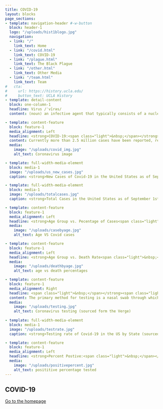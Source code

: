 ```yaml
---
title: COVID-19
layout: blocks
page_sections:
- template: navigation-header #-w-button
  block: header-1
  logo: "/uploads/hist1blogo.jpg" 
  navigation:
  - link: "/"
    link_text: Home
  - link: "/covid.html" 
    link_text: COVID-19
  - link: "/plague.html"
    link_text: The Black Plague
  - link: "/other.html"
    link_text: Other Media
  - link: "/team.html"
    link_text: Team
#   cta:
#     url: https://history.ucla.edu/
#     button_text: UCLA History
- template: detail-content
  block: one-column-1
  headline: Virus /ˈvīrəs/
  content: (noun) an infective agent that typically consists of a nucleic acid molecule in a protein coat, is too small to be seen by light microscopy, and is able to multiply only within the living cells of a host.

- template: content-feature
  block: feature-1
  media_alignment: Left
  headline: <strong>COVID-19:<span class="light">&nbsp;</span></strong><span class="light"> An infectious disease caused by the SARS-CoV-2 virus. </span>
  content: Currently more than 2.5 million cases have been reported, resulting in more than 800,000 deaths globally.
  media:
    image: "/uploads/covid_img.jpg"
    alt_text: Coronavirus image  

- template: full-width-media-element
  block: media-1
  image: "/uploads/us_new_cases.jpg"
  caption: <strong>New Cases of Covid-19 in the United States as of September 1st 2020 (sourced from CDC)<span class="light">&nbsp;</span></strong>

- template: full-width-media-element
  block: media-1
  image: "/uploads/totalcases.jpg"
  caption: <strong>Total Cases in the United States as of September 1st 2020 (sourced from CDC)<span class="light">&nbsp;</span></strong>

- template: content-feature
  block: feature-1
  media_alignment: Left
  headline: <strong>Age Group vs. Pecentage of Cases<span class="light">&nbsp;</span></strong><span class="light"> The 18-29 and 50-64 age groups are the most infected, each taking up over 20% of the total infected population. </span>
  media:
    image: "/uploads/casebyage.jpg"
    alt_text: Age VS Covid cases 

- template: content-feature
  block: feature-1
  media_alignment: Left
  headline: <strong>Age Group vs. Death Rate<span class="light">&nbsp;</span></strong><span class="light"> The evidence shows that those 65+ are the most at risk, with almost 80% of all Covid deaths coming form the upper age groups </span>
  media:
    image: "/uploads/deathbyage.jpg"
    alt_text: age vs death percentages

- template: content-feature
  block: feature-1
  media_alignment: Right
  headline: <span class="light">&nbsp;</span></strong><span class="light">Covid-19 Testing </span>
  content: The primary method for testing is a nasal swab through which a nucleic acid test determines if the virus is present and an antibody test determines if the body is responding to the virus.
  media:
    image: "/uploads/testing.jpg"
    alt_text: Coronavirus testing (sourced form the Verge)
  
- template: full-width-media-element
  block: media-1
  image: "/uploads/testrate.jpg"
  caption: <strong>Testing rate of Covid-19 in the US by State (sourced from CDC)<span class="light">&nbsp;</span></strong>

- template: content-feature
  block: feature-1
  media_alignment: Left
  headline: <strong>Percent Postive:<span class="light">&nbsp;</span></strong><span class="light">Mainly the Sourthern states have the largest percentage of their population test positive for Covid.  </span>
  media:
    image: "/uploads/positivepercent.jpg"
    alt_text: posititive percentage tested
---
```

## COVID-19

[Go to the homepage](/ "Back to homepage")
